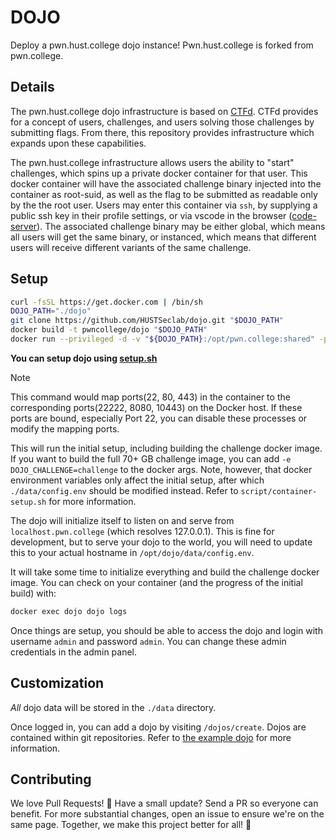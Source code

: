 # DOJO

Deploy a pwn.hust.college dojo instance! Pwn.hust.college is forked from pwn.college.

## Details

The pwn.hust.college dojo infrastructure is based on [CTFd](https://github.com/CTFd/CTFd).
CTFd provides for a concept of users, challenges, and users solving those challenges by submitting flags.
From there, this repository provides infrastructure which expands upon these capabilities.

The pwn.hust.college infrastructure allows users the ability to "start" challenges, which spins up a private docker container for that user.
This docker container will have the associated challenge binary injected into the container as root-suid, as well as the flag to be submitted as readable only by the the root user.
Users may enter this container via `ssh`, by supplying a public ssh key in their profile settings, or via vscode in the browser ([code-server](https://github.com/cdr/code-server)).
The associated challenge binary may be either global, which means all users will get the same binary, or instanced, which means that different users will receive different variants of the same challenge.

## Setup

```sh
curl -fsSL https://get.docker.com | /bin/sh
DOJO_PATH="./dojo"
git clone https://github.com/HUSTSeclab/dojo.git "$DOJO_PATH"
docker build -t pwncollege/dojo "$DOJO_PATH"
docker run --privileged -d -v "${DOJO_PATH}:/opt/pwn.college:shared" -p 22222:22 -p 8080:80 -p 10443:443 --name dojo pwncollege/dojo
```

**You can setup dojo using [setup.sh](https://github.com/HUSTSeclab/dojo/blob/hustsec_dev/setup.sh)**

> [!NOTE]
> This command would map ports(22, 80, 443) in the container to the corresponding ports(22222, 8080, 10443) on the Docker host.
> If these ports are bound, especially Port 22, you can disable these processes or modify the mapping ports.


This will run the initial setup, including building the challenge docker image.
If you want to build the full 70+ GB challenge image, you can add `-e DOJO_CHALLENGE=challenge` to the docker args.
Note, however, that docker environment variables only affect the initial setup, after which `./data/config.env` should be modified instead.
Refer to `script/container-setup.sh` for more information.

The dojo will initialize itself to listen on and serve from `localhost.pwn.college` (which resolves 127.0.0.1).
This is fine for development, but to serve your dojo to the world, you will need to update this to your actual hostname in `/opt/dojo/data/config.env`.

It will take some time to initialize everything and build the challenge docker image.
You can check on your container (and the progress of the initial build) with:

```sh
docker exec dojo dojo logs
```

Once things are setup, you should be able to access the dojo and login with username `admin` and password `admin`.
You can change these admin credentials in the admin panel.

## Customization

_All_ dojo data will be stored in the `./data` directory.

Once logged in, you can add a dojo by visiting `/dojos/create`. Dojos are contained within git repositories. 
Refer to [the example dojo](https://github.com/pwncollege/example-dojo) for more information.

## Contributing

We love Pull Requests! 🌟
Have a small update?
Send a PR so everyone can benefit.
For more substantial changes, open an issue to ensure we're on the same page.
Together, we make this project better for all! 🚀
